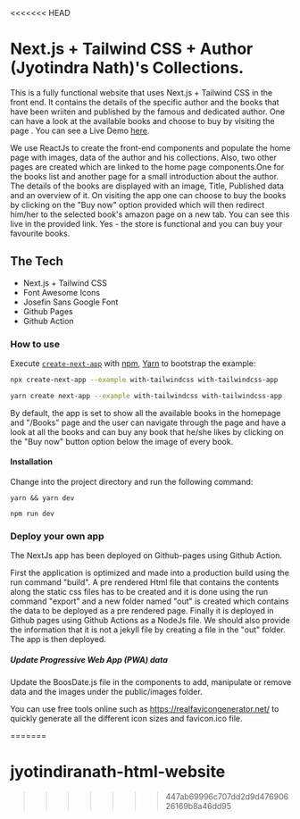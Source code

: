 <<<<<<< HEAD
# Next.js + Tailwind CSS + Author (Jyotindra Nath)'s Collections.

This is a fully functional website that uses Next.js + Tailwind CSS in the front end. It contains the details of the specific author and the books that have been wriiten and published by the famous and dedicated author. One can have a look at the available books and choose to buy by visiting the page . You can see a Live Demo [here](http://authorjyotindra.com/).

We use ReactJs to create the front-end components and populate the home page with images, data of the author and his collections. Also, two other pages are created which are linked to the home page components.One for the books list and another page for a small introduction about the author. The details of the books are displayed with an image, Title, Published data and an overview of it. On visiting the app one can choose to buy the books by clicking on the "Buy now" option provided which will then redirect him/her to the selected book's amazon page on a new tab.
You can see this live in the provided link. Yes - the store is functional and you can buy your favourite books.

## The Tech

* Next.js + Tailwind CSS
* Font Awesome Icons
* Josefin Sans Google Font
* Github Pages
* Github Action


### How to use

Execute [`create-next-app`](https://github.com/vercel/next.js/tree/canary/packages/create-next-app) with [npm](https://docs.npmjs.com/cli/init), [Yarn](https://yarnpkg.com/lang/en/docs/cli/create/) to bootstrap the example:

```bash
npx create-next-app --example with-tailwindcss with-tailwindcss-app
```

```bash
yarn create next-app --example with-tailwindcss with-tailwindcss-app
```
By default, the app is set to show all the available books in the homepage and "/Books" page and the user can navigate through the page and have a look at all the books and can buy any book that he/she likes by clicking on the "Buy now"  button option below the image of every book.


#### Installation

Change into the project directory and run the following command:

```
yarn && yarn dev
```
```
npm run dev
```


### Deploy your own app

The NextJs app has been deployed on Github-pages using Github Action.

First the application is optimized and made into a production build using the run command "build". A pre rendered Html file that contains the contents along the static css files has to be created and it is done using the run command "export" and a new folder named "out" is created which contains the data to be deployed as a pre rendered page. Finally it is deployed in Github pages using Github Actions as a NodeJs file. We should also provide the information that it is not a jekyll file by creating a file in the "out" folder. The app is then deployed. 

##### Update Progressive Web App (PWA) data

Update the BoosDate.js file in the components to add, manipulate or remove data and the images under the public/images folder.

You can use free tools online such as https://realfavicongenerator.net/ to quickly generate all the different icon sizes and favicon.ico file.


=======
# jyotindiranath-html-website
>>>>>>> 447ab69996c707dd2d9d47690626169b8a46dd95
